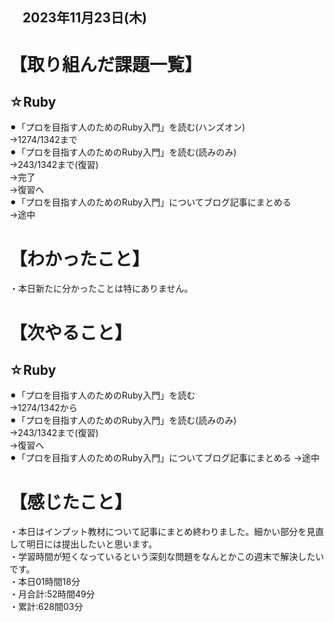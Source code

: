 ## 　2023年11月23日(木)
# 【取り組んだ課題一覧】
## ☆Ruby
⚫︎「プロを目指す人のためのRuby入門」を読む(ハンズオン)<br>
→1274/1342まで<br>
⚫︎「プロを目指す人のためのRuby入門」を読む(読みのみ)<br>
→243/1342まで(復習)<br>
→完了<br>
→復習へ<br>
⚫︎「プロを目指す人のためのRuby入門」についてブログ記事にまとめる<br>
→途中<br>
# 【わかったこと】
・本日新たに分かったことは特にありません。<br>
# 【次やること】
## ☆Ruby
⚫︎「プロを目指す人のためのRuby入門」を読む<br>
→1274/1342から<br>
⚫︎「プロを目指す人のためのRuby入門」を読む(読みのみ)<br>
→243/1342まで(復習)<br>
→復習へ<br>
⚫︎「プロを目指す人のためのRuby入門」についてブログ記事にまとめる
→途中<br>
# 【感じたこと】
・本日はインプット教材について記事にまとめ終わりました。細かい部分を見直して明日には提出したいと思います。<br>
・学習時間が短くなっているという深刻な問題をなんとかこの週末で解決したいです。<br>
・本日01時間18分<br>
・月合計:52時間49分<br>
・累計:628間03分<br>
